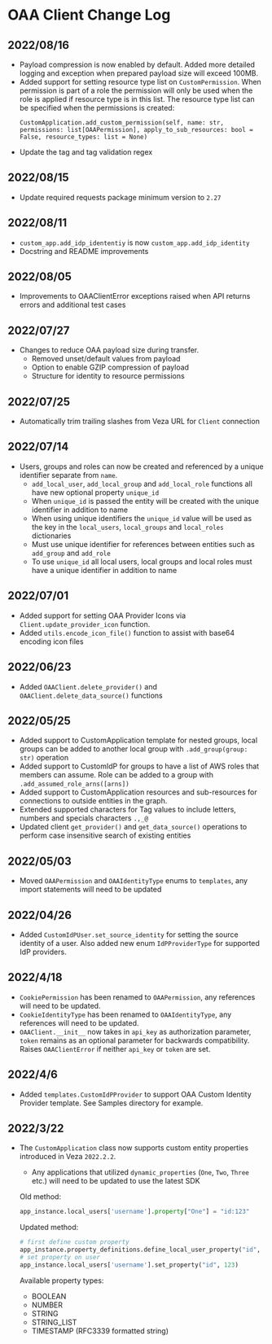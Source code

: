 # OAA Client Change Log

## 2022/08/16

* Payload compression is now enabled by default. Added more detailed logging and exception when prepared payload size will exceed 100MB.
* Added support for setting resource type list on `CustomPermission`. When permission is part of a role the permission will only be used when the role is applied if resource type is in this list. The resource type list can be specified when the permissions is created:
  ```
  CustomApplication.add_custom_permission(self, name: str, permissions: list[OAAPermission], apply_to_sub_resources: bool = False, resource_types: list = None)
  ```
* Update the tag and tag validation regex

## 2022/08/15

* Update required requests package minimum version to `2.27`

## 2022/08/11

* `custom_app.add_idp_idententiy` is now `custom_app.add_idp_identity`
* Docstring and README improvements

## 2022/08/05

* Improvements to OAAClientError exceptions raised when API returns errors and additional test cases

## 2022/07/27

* Changes to reduce OAA payload size during transfer.
  * Removed unset/default values from payload
  * Option to enable GZIP compression of payload
  * Structure for identity to resource permissions

## 2022/07/25

* Automatically trim trailing slashes from Veza URL for `Client` connection

## 2022/07/14

* Users, groups and roles can now be created and referenced by a unique identifier separate from `name`.
  * `add_local_user`, `add_local_group` and `add_local_role` functions all have new optional property `unique_id`
  * When `unique_id` is passed the entity will be created with the unique identifier in addition to name
  * When using unique identifiers the `unique_id` value will be used as the key in the `local_users`, `local_groups` and `local_roles` dictionaries
  * Must use unique identifier for references between entities such as `add_group` and `add_role`
  * To use `unique_id` all local users, local groups and local roles must have a unique identifier in addition to name

## 2022/07/01

* Added support for setting OAA Provider Icons via `Client.update_provider_icon` function.
* Added `utils.encode_icon_file()` function to assist with base64 encoding icon files

## 2022/06/23

* Added `OAAClient.delete_provider()` and `OAAClient.delete_data_source()` functions

## 2022/05/25

* Added support to CustomApplication template for nested groups, local groups can be added to another local group with `.add_group(group: str)` operation
* Added support to CustomIdP for groups to have a list of AWS roles that members can assume. Role can be added to a group with `.add_assumed_role_arns([arns])`
* Added support to CustomApplication resources and sub-resources for connections to outside entities in the graph.
* Extended supported characters for Tag values to include letters, numbers and specials characters `.,_@`
* Updated client `get_provider()` and `get_data_source()` operations to perform case insensitive search of existing entities

## 2022/05/03

* Moved `OAAPermission` and `OAAIdentityType` enums to `templates`, any import statements will need to be updated

## 2022/04/26

* Added `CustomIdPUser.set_source_identity` for setting the source identity of a user. Also added new enum
    `IdPProviderType` for supported IdP providers.

## 2022/4/18

* `CookiePermission` has been renamed to `OAAPermission`, any references will need to be updated.
* `CookieIdentityType` has been renamed to `OAAIdentityType`, any references will need to be updated.
* `OAAClient.__init__` now takes in `api_key` as authorization parameter, `token` remains as an optional parameter for backwards compatibility. Raises `OAAClientError` if neither `api_key` or `token` are set.

## 2022/4/6

* Added `templates.CustomIdPProvider` to support OAA Custom Identity Provider template. See Samples directory for example.

## 2022/3/22

* The `CustomApplication` class now supports custom entity properties introduced in Veza `2022.2.2`.
  * Any applications that utilized `dynamic_properties` (`One`, `Two`, `Three` etc.) will need to be updated to use the latest SDK

  Old method:

  ```python
  app_instance.local_users['username'].property["One"] = "id:123"
  ```

  Updated method:

  ```python
  # first define custom property
  app_instance.property_definitions.define_local_user_property("id", OAAPropertyType.NUMBER)
  # set property on user
  app_instance.local_users['username'].set_property("id", 123)
  ```

  Available property types:
  * BOOLEAN
  * NUMBER
  * STRING
  * STRING_LIST
  * TIMESTAMP (RFC3339 formatted string)
